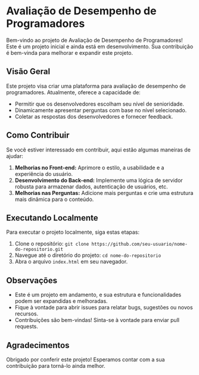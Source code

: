 # Avaliação de Desempenho de Programadores

Bem-vindo ao projeto de Avaliação de Desempenho de Programadores! Este é um projeto inicial e ainda está em desenvolvimento. Sua contribuição é bem-vinda para melhorar e expandir este projeto.

## Visão Geral

Este projeto visa criar uma plataforma para avaliação de desempenho de programadores. Atualmente, oferece a capacidade de:

- Permitir que os desenvolvedores escolham seu nível de senioridade.
- Dinamicamente apresentar perguntas com base no nível selecionado.
- Coletar as respostas dos desenvolvedores e fornecer feedback.

## Como Contribuir

Se você estiver interessado em contribuir, aqui estão algumas maneiras de ajudar:

1. **Melhorias no Front-end:** Aprimore o estilo, a usabilidade e a experiência do usuário.
2. **Desenvolvimento do Back-end:** Implemente uma lógica de servidor robusta para armazenar dados, autenticação de usuários, etc.
3. **Melhorias nas Perguntas:** Adicione mais perguntas e crie uma estrutura mais dinâmica para o conteúdo.

## Executando Localmente

Para executar o projeto localmente, siga estas etapas:

1. Clone o repositório: `git clone https://github.com/seu-usuario/nome-do-repositorio.git`
2. Navegue até o diretório do projeto: `cd nome-do-repositorio`
3. Abra o arquivo `index.html` em seu navegador.

## Observações

- Este é um projeto em andamento, e sua estrutura e funcionalidades podem ser expandidas e melhoradas.
- Fique à vontade para abrir issues para relatar bugs, sugestões ou novos recursos.
- Contribuições são bem-vindas! Sinta-se à vontade para enviar pull requests.

## Agradecimentos

Obrigado por conferir este projeto! Esperamos contar com a sua contribuição para torná-lo ainda melhor.



